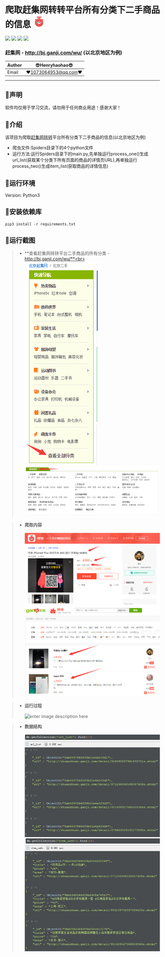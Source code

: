 爬取赶集网转转平台所有分类下二手商品的信息 ![enter image description here](Pic/logo.png)
===========================
![](https://img.shields.io/badge/Python-3.6.3-green.svg) ![](https://img.shields.io/badge/requests-2.18.4-green.svg) ![](https://img.shields.io/badge/pymongo-3.6.1-green.svg) ![](https://img.shields.io/badge/beautifulsoup4-4.6.3-green.svg)
### 赶集网 - http://bj.ganji.com/wu/ (以北京地区为例)
|Author|:sunglasses:Henryhaohao:sunglasses:|
|---|---
|Email|:hearts:1073064953@qq.com:hearts:

      
****
## :dolphin:声明
软件均仅用于学习交流，请勿用于任何商业用途！感谢大家！
## :dolphin:介绍
该项目为爬取[赶集网转转](http://bj.ganji.com/wu/)平台所有分类下二手商品的信息(以北京地区为例)
- 爬虫文件:Spiders目录下的4个python文件
- 运行方法:运行Spiders目录下的main.py,先单独运行process_one()生成url_list(获取某个分类下所有页面的商品的详情页URL),再单独运行process_two()生成item_list(获取商品的详情信息)
## :dolphin:运行环境
Version: Python3
## :dolphin:安装依赖库
```
pip3 install -r requirements.txt
```
## :dolphin:**运行截图**
> - **查看赶集网转转平台二手商品的所有分类 - http://bj.ganji.com/wu/**<br><br>
![enter image description here](Pic/sort.png)
![enter image description here](Pic/all_sort.png)

> - **爬取内容**<br><br>
![enter image description here](Pic/content_1.png)
![enter image description here](Pic/content_2.png)

> - **运行过程**<br><br>
![enter image description here](Pic/run.gif)

> - **数据结构**<br><br>
![enter image description here](Pic/url_list.jpg)
![enter image description here](Pic/item_info.jpg)


